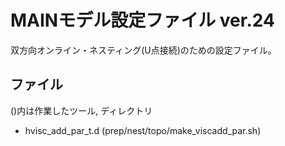 MAINモデル設定ファイル ver.24
========

双方向オンライン・ネスティング(U点接続)のための設定ファイル。


ファイル
--------

()内は作業したツール, ディレクトリ

  * hvisc_add_par_t.d (prep/nest/topo/make_viscadd_par.sh)
